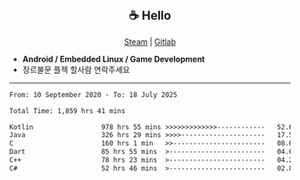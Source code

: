 <h2 align="center"> ☕ Hello </h2>

<p align="center">
  <a href="https://steamcommunity.com/id/Niforances/">Steam</a> |
  <a href="https://gitlab.com/niforances">Gitlab</a>
</p>

 - **Android / Embedded Linux / Game Development**
 - 장르불문 플젝 할사람 연락주세요

------

<!--START_SECTION:waka-->

```txt
From: 10 September 2020 - To: 18 July 2025

Total Time: 1,859 hrs 41 mins

Kotlin                 978 hrs 55 mins >>>>>>>>>>>>>------------   52.64 %
Java                   326 hrs 29 mins >>>>---------------------   17.56 %
C                      160 hrs 1 min   >>-----------------------   08.60 %
Dart                   85 hrs 55 mins  >------------------------   04.62 %
C++                    78 hrs 23 mins  >------------------------   04.22 %
C#                     52 hrs 46 mins  >------------------------   02.84 %
```

<!--END_SECTION:waka-->
